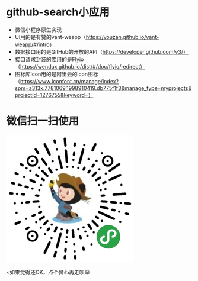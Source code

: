 # github-search小应用
* 微信小程序原生实现
* UI用的是有赞的vant-weapp（https://youzan.github.io/vant-weapp/#/intro）
* 数据接口用的是GitHub的开放的API（https://developer.github.com/v3/）
* 接口请求封装的库用的是Flyio（https://wendux.github.io/dist/#/doc/flyio/redirect）
* 图标库icon用的是阿里云的icon图标（https://www.iconfont.cn/manage/index?spm=a313x.7781069.1998910419.db775f1f3&manage_type=myprojects&projectId=1276755&keyword=）

# 微信扫一扫使用
![](https://raw.githubusercontent.com/chenjiaobin/github-search/master/assets/img/weapp.jpg?token=AFYTS7YN2KH5B2QBTQK5LBC5JOKKI)


~如果觉得还OK，点个赞👍再走呗😀


